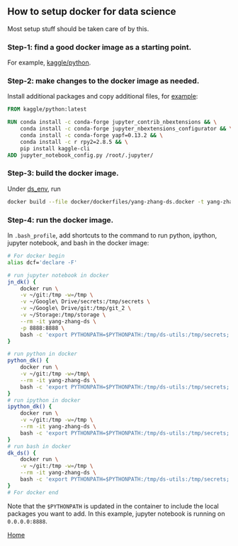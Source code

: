 ## How to setup docker for data science
Most setup stuff should be taken care of by this.

### Step-1: find a good docker image as a starting point.
For example, [kaggle/python](https://github.com/Kaggle/docker-python).

### Step-2: make changes to the docker image as needed.
Install additional packages and copy additional files, for [example](https://github.com/yang-zhang/yang-zhang.github.io/blob/master/ds_env/docker/dockerfiles/yang-zhang-ds.docker):
```dockerfile
FROM kaggle/python:latest

RUN conda install -c conda-forge jupyter_contrib_nbextensions && \
    conda install -c conda-forge jupyter_nbextensions_configurator && \
    conda install -c conda-forge yapf=0.13.2 && \
    conda install -c r rpy2=2.8.5 && \
    pip install kaggle-cli
ADD jupyter_notebook_config.py /root/.jupyter/
```

### Step-3: build the docker image.
Under [ds_env](https://github.com/yang-zhang/yang-zhang.github.io/tree/master/ds_env), run
```sh
docker build --file docker/dockerfiles/yang-zhang-ds.docker -t yang-zhang-ds .
```

### Step-4: run the docker image.
In `.bash_profile`, add shortcuts to the command to run python, ipython, jupyter notebook, and bash in the docker image:
```sh
# For docker begin
alias dcf='declare -F'

# run jupyter notebook in docker
jn_dk() {
    docker run \
    -v ~/git:/tmp -w=/tmp \
    -v ~/Google\ Drive/secrets:/tmp/secrets \
    -v ~/Google\ Drive/git:/tmp/git_2 \
    -v ~/Storage:/tmp/storage \
    --rm -it yang-zhang-ds \
    -p 8888:8888 \
    bash -c 'export PYTHONPATH=$PYTHONPATH:/tmp/ds-utils:/tmp/secrets; jupyter notebook --no-browser --allow-root --ip="0.0.0.0" --notebook-dir=/tmp'
}

# run python in docker
python_dk() {
    docker run \
    -v ~/git:/tmp -w=/tmp\
    --rm -it yang-zhang-ds \
    bash -c 'export PYTHONPATH=$PYTHONPATH:/tmp/ds-utils:/tmp/secrets; python "$@"'
}
# run ipython in docker
ipython_dk() {
    docker run \
    -v ~/git:/tmp -w=/tmp \
    --rm -it yang-zhang-ds \
    bash -c 'export PYTHONPATH=$PYTHONPATH:/tmp/ds-utils:/tmp/secrets; ipython'
}
# run bash in docker
dk_ds() {
    docker run \
    -v ~/git:/tmp -w=/tmp \
    --rm -it yang-zhang-ds \
    bash -c 'export PYTHONPATH=$PYTHONPATH:/tmp/ds-utils:/tmp/secrets; bash'
}
# For docker end
```
Note that the `$PYTHONPATH` is updated in the container to include the local packages you want to add. In this example, jupyter notebook is running on `0.0.0.0:8888`.

[Home](https://yang-zhang.github.io/)
